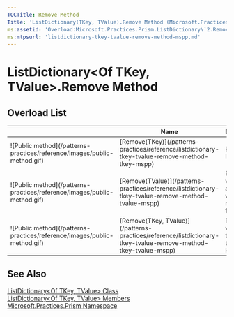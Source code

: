 ```yaml
---
TOCTitle: Remove Method
Title: 'ListDictionary(TKey, TValue).Remove Method (Microsoft.Practices.Prism)'
ms:assetid: 'Overload:Microsoft.Practices.Prism.ListDictionary\`2.Remove'
ms:mtpsurl: 'listdictionary-tkey-tvalue-remove-method-mspp.md'
---
```



# ListDictionary&lt;Of TKey, TValue&gt;.Remove Method

## Overload List


<table>

<thead>
<tr class="header">
<th> </th>
<th>Name</th>
<th>Description</th>
</tr>
</thead>
<tbody>
<tr class="odd">
<td>![Public method](/patterns-practices/reference/images/public-method.gif)</td>
<td>[Remove(TKey)](/patterns-practices/reference/listdictionary-tkey-tvalue-remove-method-tkey-mspp)</td>
<td><div class="summary">
Removes a list by key.
</div></td>
</tr>
<tr class="even">
<td>![Public method](/patterns-practices/reference/images/public-method.gif)</td>
<td>[Remove(TValue)](/patterns-practices/reference/listdictionary-tkey-tvalue-remove-method-tvalue-mspp)</td>
<td><div class="summary">
Removes a value from all lists where it may be found.
</div></td>
</tr>
<tr class="odd">
<td>![Public method](/patterns-practices/reference/images/public-method.gif)</td>
<td>[Remove(TKey, TValue)](/patterns-practices/reference/listdictionary-tkey-tvalue-remove-method-tkey-tvalue-mspp)</td>
<td><div class="summary">
Removes a value from the list with the given key.
</div></td>
</tr>
</tbody>
</table>

## See Also

[ListDictionary&lt;Of TKey, TValue&gt; Class](/patterns-practices/reference/listdictionary-tkey-tvalue-class-mspp)  
[ListDictionary&lt;Of TKey, TValue&gt; Members](/patterns-practices/reference/listdictionary-tkey-tvalue-members-mspp)  
[Microsoft.Practices.Prism Namespace](/patterns-practices/reference/mspp-namespace)

